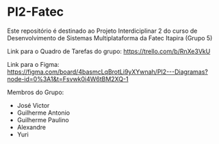 # PI2-Fatec
Este repositório é destinado ao Projeto Interdiciplinar 2 do curso de Desenvolvimento de Sistemas Multiplataforma da Fatec Itapira (Grupo 5)

Link para o Quadro de Tarefas do grupo: https://trello.com/b/RnXe3VkU

Link para o Figma: https://figma.com/board/4basmcLqBrotLi9yXYwnah/PI2---Diagramas?node-id=0%3A1&t=Fsvwk0i4W6tBM2XQ-1

Membros do Grupo:
- José Victor
- Guilherme Antonio
- Guilherme Paulino
- Alexandre
- Yuri
